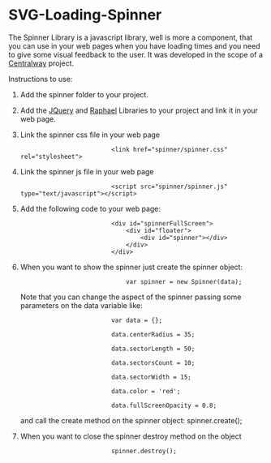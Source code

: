 SVG-Loading-Spinner
===================

The Spinner Library is a javascript library, well is more a component, that you can use in your web pages when you have loading times and you need to give some visual feedback to the user. It was developed in the scope of a <a href="https://centralway.com/en" target="_blank">Centralway</a> project.

Instructions to use:

1. Add the spinner folder to your project.

2. Add the <a href="http://docs.jquery.com/Downloading_jQuery" target="_blank">JQuery</a> and <a href="https://raw.github.com/DmitryBaranovskiy/raphael/master/raphael-min.js" target="_blank">Raphael</a> Libraries to your project and link it in your web page.

3. Link the spinner css file in your web page

                                <link href="spinner/spinner.css" rel="stylesheet">

4. Link the spinner js file in your web page

                                <script src="spinner/spinner.js" type="text/javascript"></script>

5. Add the following code to your web page:

                                <div id="spinnerFullScreen">
                                    <div id="floater">
                                        <div id="spinner"></div>
                                    </div>
                                </div>

6. When you want to show the spinner just create the spinner object:

                                    var spinner = new Spinner(data);

    Note that you can change the aspect of the spinner passing some parameters on the data variable like:

                                var data = {};

                                data.centerRadius = 35;

                                data.sectorLength = 50;

                                data.sectorsCount = 10;

                                data.sectorWidth = 15;

                                data.color = 'red';

                                data.fullScreenOpacity = 0.8;

    and call the create method on the spinner object:
                                    spinner.create();


7. When you want to close the spinner destroy method on the object

                                spinner.destroy();